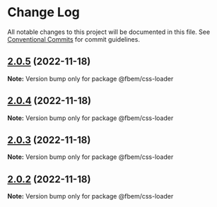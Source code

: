 # Change Log

All notable changes to this project will be documented in this file.
See [Conventional Commits](https://conventionalcommits.org) for commit guidelines.

## [2.0.5](https://github.com/yungvldai/fbem/compare/@fbem/css-loader@2.0.1...@fbem/css-loader@2.0.5) (2022-11-18)

**Note:** Version bump only for package @fbem/css-loader

## [2.0.4](https://github.com/yungvldai/fbem/compare/@fbem/css-loader@2.0.1...@fbem/css-loader@2.0.4) (2022-11-18)

**Note:** Version bump only for package @fbem/css-loader

## [2.0.3](https://github.com/yungvldai/fbem/compare/@fbem/css-loader@2.0.1...@fbem/css-loader@2.0.3) (2022-11-18)

**Note:** Version bump only for package @fbem/css-loader

## [2.0.2](https://github.com/yungvldai/fbem/compare/@fbem/css-loader@2.0.1...@fbem/css-loader@2.0.2) (2022-11-18)

**Note:** Version bump only for package @fbem/css-loader
